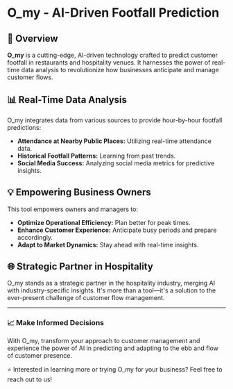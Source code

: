 # O_my - AI-Driven Footfall Prediction

## 🚀 Overview
**O_my** is a cutting-edge, AI-driven technology crafted to predict customer footfall in restaurants and hospitality venues. It harnesses the power of real-time data analysis to revolutionize how businesses anticipate and manage customer flows.

## 📊 Real-Time Data Analysis
O_my integrates data from various sources to provide hour-by-hour footfall predictions:
- **Attendance at Nearby Public Places:** Utilizing real-time attendance data.
- **Historical Footfall Patterns:** Learning from past trends.
- **Social Media Success:** Analyzing social media metrics for predictive insights.

## 💡 Empowering Business Owners
This tool empowers owners and managers to:
- **Optimize Operational Efficiency:** Plan better for peak times.
- **Enhance Customer Experience:** Anticipate busy periods and prepare accordingly.
- **Adapt to Market Dynamics:** Stay ahead with real-time insights.

## 🌐 Strategic Partner in Hospitality
O_my stands as a strategic partner in the hospitality industry, merging AI with industry-specific insights. It's more than a tool—it's a solution to the ever-present challenge of customer flow management.

---

### 📈 Make Informed Decisions
With O_my, transform your approach to customer management and experience the power of AI in predicting and adapting to the ebb and flow of customer presence.

⭐ Interested in learning more or trying O_my for your business? Feel free to reach out to us!

